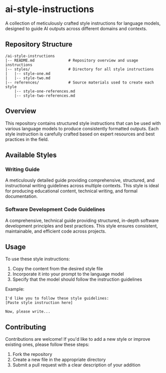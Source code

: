# ai-style-instructions

A collection of meticulously crafted style instructions for language models, designed to guide AI outputs across different domains and contexts.

## Repository Structure

```
/ai-style-instructions
|-- README.md               # Repository overview and usage instructions
|-- styles/                 # Directory for all style instructions
|   |-- style-one.md
|   |-- style-two.md
|-- references/             # Source materials used to create each style
    |-- style-one-references.md
    |-- style-two-references.md
```

## Overview

This repository contains structured style instructions that can be used with various language models to produce consistently formatted outputs. Each style instruction is carefully crafted based on expert resources and best practices in the field.

## Available Styles

### Writing Guide
A meticulously detailed guide providing comprehensive, structured, and instructional writing guidelines across multiple contexts. This style is ideal for producing educational content, technical writing, and formal documentation.

### Software Development Code Guidelines
A comprehensive, technical guide providing structured, in-depth software development principles and best practices. This style ensures consistent, maintainable, and efficient code across projects.

## Usage

To use these style instructions:

1. Copy the content from the desired style file
2. Incorporate it into your prompt to the language model
3. Specify that the model should follow the instruction guidelines

Example:
```
I'd like you to follow these style guidelines:
[Paste style instruction here]

Now, please write...
```

## Contributing

Contributions are welcome! If you'd like to add a new style or improve existing ones, please follow these steps:

1. Fork the repository
2. Create a new file in the appropriate directory
3. Submit a pull request with a clear description of your addition
